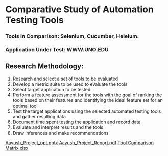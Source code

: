 # Comparative Study of Automation Testing Tools 

### Tools in Comparison: Selenium, Cucumber, Heleium. 

### Application Under Test: WWW.UNO.EDU

## Research Methodology:


1. Research and select a set of tools to be evaluated
2. Develop a metric suite to be used to evaluate the tools
3. Select target application to be tested
4. Perform a feature assessment for the tools with the goal of ranking the tools based on their features and identifying the 
   ideal feature set for an  optimal tool
5. Test the target applications using the selected automated testing tools and
    gather resulting data
6. Document time spent testing the application and record data
7. Evaluate and interpret results and the tools
8. Draw inferences and make recommendations

[Aayush_Project_ppt.pptx](https://github.com/AayushNagpal/Selenium-Testing/files/1043366/Aayush_Project_ppt.pptx)
[Aayush_Project_Report.pdf](https://github.com/AayushNagpal/Selenium-Testing/files/1043368/Aayush_Project_Report.pdf)
[Tool Comparison Matrix.xlsx](https://github.com/AayushNagpal/Selenium-Testing/files/1043367/Tool.Comparison.Matrix.xlsx)
